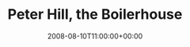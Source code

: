 ---
templateKey: event
guid: 089481c5-6eab-11ea-99c5-002590d1d1b0
date: 2008-08-10T11:00:00+00:00
eventTime: '11am'
title: Peter Hill, the Boilerhouse
artist: Peter Hill
city: Toronto
venue: the Boilerhouse
group: Tim Shia
---